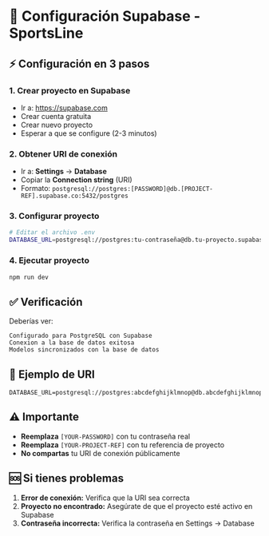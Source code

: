 # 🚀 Configuración Supabase - SportsLine

## ⚡ Configuración en 3 pasos

### 1. Crear proyecto en Supabase
- Ir a: https://supabase.com
- Crear cuenta gratuita
- Crear nuevo proyecto
- Esperar a que se configure (2-3 minutos)

### 2. Obtener URI de conexión
- Ir a: **Settings** → **Database**
- Copiar la **Connection string** (URI)
- Formato: `postgresql://postgres:[PASSWORD]@db.[PROJECT-REF].supabase.co:5432/postgres`

### 3. Configurar proyecto
```bash
# Editar el archivo .env
DATABASE_URL=postgresql://postgres:tu-contraseña@db.tu-proyecto.supabase.co:5432/postgres
```

### 4. Ejecutar proyecto
```bash
npm run dev
```

## ✅ Verificación

Deberías ver:
```
Configurado para PostgreSQL con Supabase
Conexion a la base de datos exitosa
Modelos sincronizados con la base de datos
```

## 🔧 Ejemplo de URI

```env
DATABASE_URL=postgresql://postgres:abcdefghijklmnop@db.abcdefghijklmnop.supabase.co:5432/postgres
```

## ⚠️ Importante

- **Reemplaza** `[YOUR-PASSWORD]` con tu contraseña real
- **Reemplaza** `[YOUR-PROJECT-REF]` con tu referencia de proyecto
- **No compartas** tu URI de conexión públicamente

## 🆘 Si tienes problemas

1. **Error de conexión:** Verifica que la URI sea correcta
2. **Proyecto no encontrado:** Asegúrate de que el proyecto esté activo en Supabase
3. **Contraseña incorrecta:** Verifica la contraseña en Settings → Database
